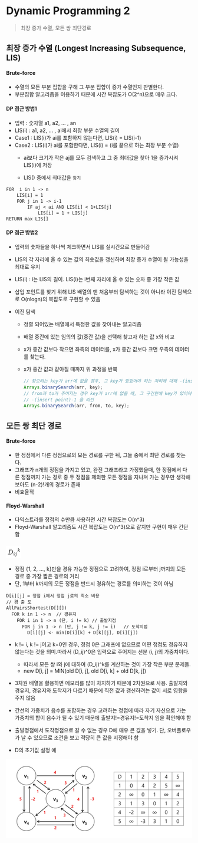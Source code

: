 # Dynamic Programming 2

> 최장 증가 수열, 모든 쌍 최단경로



## 최장 증가 수열 (Longest Increasing Subsequence, LIS)

#### Brute-force

- 수열의 모든 부분 집합을 구해 그 부분 집합이  증가 수열인지 판별한다.
- 부분집합 알고리즘을 이용하기 때문에 시간 복잡도가 O(2^n)으로 매우 크다.



#### DP 접근 방법1

- 입력 : 숫자열 a1, a2, ... , an
- LIS(i) : a1, a2, ... , ai에서 최장 부분 수열의 길이
- Case1 : LIS(i)가 ai를 포함하지 않는다면, LIS(i) = LIS(i-1) 
- Case2 : LIS(i)가 ai를 포함한다면, LIS(i) = (i를 끝으로 하는 최장 부분 수열)
    - ai보다 크기가 작은 aj를 모두 검색하고 그 중 최대값을 찾아 1을 증가시켜 LIS(i)에 저장

    - LIS() 중에서 최대값을 `찾기`

```
FOR  i in 1 -> n
	LIS[i] = 1
	FOR j in 1 -> i-1
		IF aj < ai AND LIS[i] < 1+LIS[j]
			LIS[i] = 1 + LIS[j]
RETURN max LIS[]
```



#### DP 접근 방법2

- 입력의 숫자들을 하나씩 체크하면서 LIS를 실시간으로 만들어감

- LIS의 각 자리에 올 수 있는 값의 최솟값을 갱신하며 최장 증가 수열이 될 가능성을 최대로 유지

- LIS(i) : i는 LIS의 길이. LIS(i)는 i번째 자리에 올 수 있는 숫자 중 가장 작은 값

- 삽입 포인트를 찾기 위해 LIS 배열의 맨 처음부터 탐색하는 것이 아니라 이진 탐색으로 O(nlogn)의 복잡도로 구현할 수 있음

- 이진 탐색 
  - 정렬 되어있는 배열에서 특정한 값을 찾아내는 알고리즘
  - 배열 중간에 있는 임의의 값(중간 값)을 선택해 찾고자 하는 값 x와 비교
  - x가 중간 값보다 작으면 좌측의 데이터를, x가 중간 값보다 크면 우측의 데이터를 찾는다.
  - x가 중간 값과 같아질 때까지 위 과정을 반복

	```java
	// 찾으려는 key가 arr에 없을 경우, 그 key가 있었어야 하는 자리에 대해 -(insert point)-1 을 리턴
	Arrays.binarySearch(arr, key);
	// from과 to가 주어지는 경우 key가 arr에 없을 때, 그 구간안에 key가 있어야 할 자리에 대해 
	// -(insert point)-1 을 리턴 
	Arrays.binarySearch(arr, from, to, key);
	```



## 모든 쌍 최단 경로

#### Brute-force

- 한 정점에서 다른 정점으로의 모든 경로를 구한 뒤, 그들 중에서 최단 경로를 찾는다.
- 그래프가 n개의 정점을 가지고 있고, 완전 그래프라고 가정했을때, 한 정점에서 다른 정점까지 가는 경로 중 두 정점을 제외한 모든 정점을 지나쳐 가는 경우만 생각해 보아도 (n-2)!개의 경로가 존재
- 비효율적



#### Floyd-Warshall

- 다익스트라를 정점의 수만큼 사용하면 시간 복잡도는 O(n^3)
- Floyd-Warshall 알고리즘도 시간 복잡도는 O(n^3)으로 같지만 구현이 매우 간단함



### ![image-20210917001352519](algorithm.assets/image-20210917001352519.png) 

- 정점 {1, 2, ..., k}만을 경유 가능한 정점으로 고려하여, 정점 i로부터 j까지의 모든 경로 중 가장 짧은 경로의 거리
- 단, 1부터 k까지의 모든 정점을 반드시 경유하는 경로를 의미하는 것이 아님



```
D[i][j] = 정점 i에서 정점 j로의 최소 비용
// 경 출 도
AllPairsShortest(D[][])
  FOR k in 1 -> n  // 경유지
    FOR i in 1 -> n	(단, i != k)	// 출발지점
      FOR j in 1 -> n (단, j != k, j != i)	// 도착지점
        D[i][j] <- min(D[i][k] + D[k][j], D[i][j])
```

- k != i, k != j이고 k=0인 경우, 정점 0은 그래프에 없으므로 어떤 정점도 경유하지 않는다는 것을 의미.따라서 (D_ij)^0은 입력으로 주어지는 선분 (i, j)의 가중치이다.
  - 따라서 모든 쌍 i와 j에 대하여 (D_ij)^k를 계산하는 것이 가장 작은 부분 문제들.
  - new D[i, j] = MIN(old D[i, j], old D[i, k] + old D[k, j])
- 3차원 배열을 활용하면 메모리를 많이 차지하기 때문에 2차원으로 사용. 출발지와 경유지, 경유지와 도착지가 다르기 때문에 직전 값과 갱신하려는 값이 서로 영향을 주지 않음
- 간선의 가중치가 음수를 포함하는 경우 고려하는 정점에 따라 자기 자신으로 가는 가중치의 합이 음수가 될 수 있기 때문에 출발지!=경유지!=도착지 임을 확인해야 함
- 출발정점에서 도착정점으로 갈 수 없는 경우 D에 매우 큰 값을 넣기. 단, 오버플로우가 날 수 있으므로 조건을 보고 적당히 큰 값을 지정해야 함

- D의 초기값 설정 예

![image-20210917002113901](algorithm.assets/image-20210917002113901.png)

